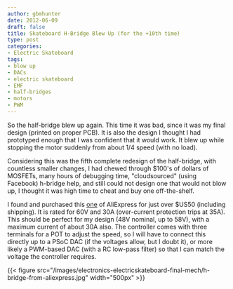 ```yaml
---
author: gbmhunter
date: 2012-06-09
draft: false
title: Skateboard H-Bridge Blew Up (for the +10th time)
type: post
categories:
- Electric Skateboard
tags:
- blow up
- DACs
- electric skateboard
- EMF
- half-bridges
- motors
- PWM
---
```


So the half-bridge blew up again. This time it was bad, since it was my final design (printed on proper PCB). It is also the design I thought I had prototyped enough that I was confident that it would work. It blew up while stopping the motor suddenly from about 1/4 speed (with no load).

Considering this was the fifth complete redesign of the half-bridge, with countless smaller changes, I had chewed through $100's of dollars of MOSFETs, many hours of debugging time, "cloudsourced" (using Facebook) h-bridge help, and still could not design one that would not blow up, I thought it was high time to cheat and buy one off-the-shelf.

I found and purchased this [one](http://www.aliexpress.com/product-fm/486387907-A121-Wide-Voltage-DC12-60V-30A-1500W-PWM-Pulse-DC-Motor-Speed-Controller-Adjuster-0-100-wholesalers.html) of AliExpress for just over $US50 (including shipping). It is rated for 60V and 30A (over-current protection trips at 35A). This should be perfect for my design (48V nominal, up to 58V), with a maximum current of about 30A also. The controller comes with three terminals for a POT to adjust the speed, so I will have to connect this directly up to a PSoC DAC (if the voltages allow, but I doubt it), or more likely a PWM-based DAC (with a RC low-pass filter) so that I can match the voltage the controller requires.

{{< figure src="/images/electronics-electricskateboard-final-mech/h-bridge-from-aliexpress.jpg"   width="500px" >}}
